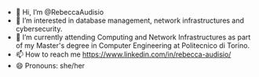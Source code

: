 - 👋 Hi, I’m @RebeccaAudisio
- 👀 I’m interested in database management, network infrastructures and cybersecurity.
- 🌱 I’m currently attending Computing and Network Infrastructures as part of my Master's degree in Computer Engineering at Politecnico di Torino.
- 📫 How to reach me https://www.linkedin.com/in/rebecca-audisio/
- 😄 Pronouns: she/her

<!---
RebeccaAudisio/RebeccaAudisio is a ✨ special ✨ repository because its `README.md` (this file) appears on your GitHub profile.
You can click the Preview link to take a look at your changes.
--->
